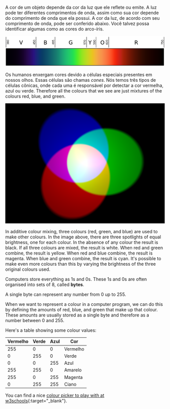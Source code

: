 A cor de um objeto depende da cor da luz que ele reflete ou emite. A luz pode ter diferentes comprimentos de onda, assim como sua cor depende do comprimento de onda que ela possui. A cor da luz, de acordo com seu comprimento de onda, pode ser conferido abaixo. Você talvez possa identificar algumas como as cores do arco-íris.

![Visible spectrum](images/linear-visible-spectrum.png)

Os humanos enxergam cores devido a células especiais presentes em nossos olhos. Essas células são chamas *cones*. Nós temos três tipos de células cônicas, onde cada uma é responsável por detectar a cor vermelha, azul ou verde. Therefore all the colours that we see are just mixtures of the colours red, blue, and green.

![Additive colour mixing](images/additive-colour-mixing.png)

In additive colour mixing, three colours (red, green, and blue) are used to make other colours. In the image above, there are three spotlights of equal brightness, one for each colour. In the absence of any colour the result is black. If all three colours are mixed, the result is white. When red and green combine, the result is yellow. When red and blue combine, the result is magenta. When blue and green combine, the result is cyan. It's possible to make even more colours than this by varying the brightness of the three original colours used.

Computers store everything as 1s and 0s. These 1s and 0s are often organised into sets of 8, called **bytes**.

A single byte can represent any number from 0 up to 255.

When we want to represent a colour in a computer program, we can do this by defining the amounts of red, blue, and green that make up that colour. These amounts are usually stored as a single byte and therefore as a number between 0 and 255.

Here's a table showing some colour values:

| Vermelho | Verde | Azul | Cor      |
| -------- | ----- | ---- | -------- |
| 255      | 0     | 0    | Vermelho |
| 0        | 255   | 0    | Verde    |
| 0        | 0     | 255  | Azul     |
| 255      | 255   | 0    | Amarelo  |
| 255      | 0     | 255  | Magenta  |
| 0        | 255   | 255  | Ciano    |

You can find a nice [colour picker to play with at w3schools](https://www.w3schools.com/colors/colors_rgb.asp){:target="_blank"}.